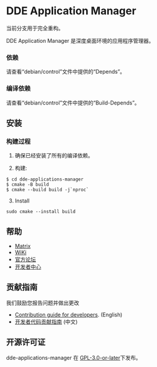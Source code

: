 # DDE Application Manager

当前分支用于完全重构。

DDE Application Manager 是深度桌面环境的应用程序管理器。

### 依赖

请查看“debian/control”文件中提供的“Depends”。

### 编译依赖

请查看“debian/control”文件中提供的“Build-Depends”。

## 安装

### 构建过程

1. 确保已经安装了所有的编译依赖。


2. 构建:

```shell
$ cd dde-applications-manager
$ cmake -B build
$ cmake --build build -j`nproc`
```
3. Install

```
sudo cmake --install build
```

## 帮助

* [Matrix](https://matrix.to/#/#deepin-community:matrix.org)
* [WiKi](https://wiki.deepin.org)
* [官方论坛](https://bbs.deepin.org)
* [开发者中心](https://github.com/linuxdeepin/developer-center/issues) 

## 贡献指南

我们鼓励您报告问题并做出更改

* [Contribution guide for developers](https://github.com/linuxdeepin/developer-center/wiki/Contribution-Guidelines-for-Developers-en). (English)
* [开发者代码贡献指南](https://github.com/linuxdeepin/developer-center/wiki/Contribution-Guidelines-for-Developers) (中文)

## 开源许可证

dde-applications-manager 在 [GPL-3.0-or-later](LICENSE)下发布。
